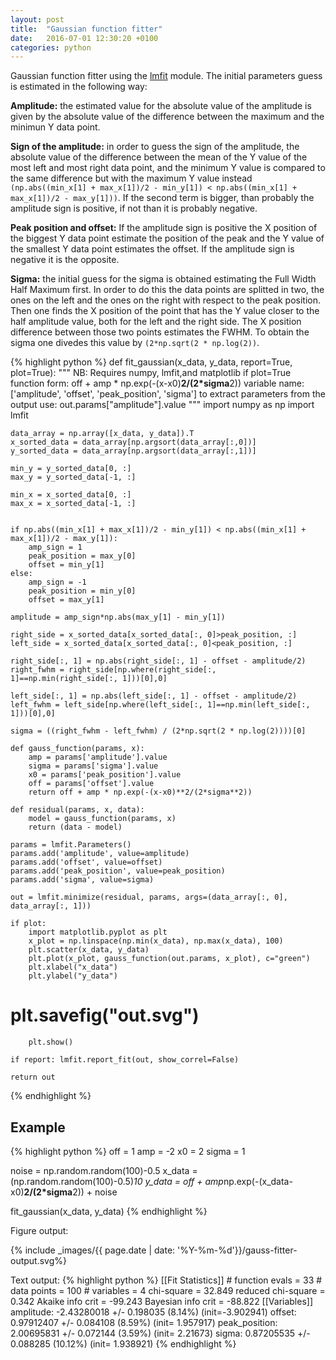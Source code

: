 ```yaml
---
layout: post
title:  "Gaussian function fitter"
date:   2016-07-01 12:30:20 +0100
categories: python
---
```


Gaussian function fitter using the [lmfit](https://lmfit.github.io/lmfit-py/ "https://lmfit.github.io/lmfit-py/") module.
The initial parameters guess is estimated in the following way:

**Amplitude:** the estimated value for the absolute value of the amplitude is given by the absolute value
 of the difference between the maximum and the minimun Y data point.

 **Sign of the amplitude:** in order to guess the sign of the amplitude, the absolute value of the difference between the mean
 of the Y value of the most left and most right data point, and the minimum Y value is compared to the same difference but with the maximum Y value instead `(np.abs((min_x[1] + max_x[1])/2 - min_y[1]) < np.abs((min_x[1] + max_x[1])/2 - max_y[1]))`. If the second term is bigger, than probably the amplitude sign is positive, if not than it is probably negative.

 **Peak position and offset:** If the amplitude sign is positive the X position of the biggest Y data point estimate the position of the peak and the Y value of the smallest Y data point estimates the offset. If the amplitude sign is negative it is the opposite.

 **Sigma:** the initial guess for the sigma is obtained estimating the Full Width Half Maximum first. In order to do this the data points are splitted in two, the ones on the left and the ones on the right with respect to the peak position. Then one finds the X position of the point that has the Y value closer to the half amplitude value, both for the left and the right side. The X position difference between those two points estimates the FWHM. To obtain the sigma one divedes this value by `(2*np.sqrt(2 * np.log(2))`.
 


{% highlight python %}
def fit_gaussian(x_data, y_data, report=True, plot=True):
    """ NB: Requires numpy, lmfit,and matplotlib if plot=True
        function form: off + amp * np.exp(-(x-x0)**2/(2*sigma**2))
        variable name: ['amplitude', 'offset', 'peak_position', 'sigma']
        to extract parameters from the output use: out.params["amplitude"].value
    """
    import numpy as np
    import lmfit

    data_array = np.array([x_data, y_data]).T
    x_sorted_data = data_array[np.argsort(data_array[:,0])]
    y_sorted_data = data_array[np.argsort(data_array[:,1])]

    min_y = y_sorted_data[0, :]
    max_y = y_sorted_data[-1, :]

    min_x = x_sorted_data[0, :]
    max_x = x_sorted_data[-1, :]


    if np.abs((min_x[1] + max_x[1])/2 - min_y[1]) < np.abs((min_x[1] + max_x[1])/2 - max_y[1]):
        amp_sign = 1
        peak_position = max_y[0]
        offset = min_y[1]
    else:
        amp_sign = -1
        peak_position = min_y[0]
        offset = max_y[1]

    amplitude = amp_sign*np.abs(max_y[1] - min_y[1])

    right_side = x_sorted_data[x_sorted_data[:, 0]>peak_position, :]
    left_side = x_sorted_data[x_sorted_data[:, 0]<peak_position, :]

    right_side[:, 1] = np.abs(right_side[:, 1] - offset - amplitude/2)
    right_fwhm = right_side[np.where(right_side[:, 1]==np.min(right_side[:, 1]))[0],0]

    left_side[:, 1] = np.abs(left_side[:, 1] - offset - amplitude/2)
    left_fwhm = left_side[np.where(left_side[:, 1]==np.min(left_side[:, 1]))[0],0]

    sigma = ((right_fwhm - left_fwhm) / (2*np.sqrt(2 * np.log(2))))[0]
    
    def gauss_function(params, x):
        amp = params['amplitude'].value
        sigma = params['sigma'].value
        x0 = params['peak_position'].value
        off = params['offset'].value
        return off + amp * np.exp(-(x-x0)**2/(2*sigma**2))

    def residual(params, x, data):
        model = gauss_function(params, x)
        return (data - model)

    params = lmfit.Parameters()
    params.add('amplitude', value=amplitude)
    params.add('offset', value=offset)
    params.add('peak_position', value=peak_position)
    params.add('sigma', value=sigma)

    out = lmfit.minimize(residual, params, args=(data_array[:, 0], data_array[:, 1]))

    if plot:
        import matplotlib.pyplot as plt
        x_plot = np.linspace(np.min(x_data), np.max(x_data), 100)
        plt.scatter(x_data, y_data)
        plt.plot(x_plot, gauss_function(out.params, x_plot), c="green")
        plt.xlabel("x_data")
        plt.ylabel("y_data")       

#         plt.savefig("out.svg")
        plt.show()

    if report: lmfit.report_fit(out, show_correl=False)
        
    return out

{% endhighlight %}

Example
----------------------------

{% highlight python %}
off = 1
amp = -2
x0 = 2
sigma = 1

noise = np.random.random(100)-0.5
x_data = (np.random.random(100)-0.5)*10
y_data = off + amp*np.exp(-(x_data-x0)**2/(2*sigma**2)) + noise

fit_gaussian(x_data, y_data)
{% endhighlight %}

Figure output:

{% include _images/{{ page.date | date: '%Y-%m-%d'}}/gauss-fitter-output.svg%}

Text output:
{% highlight python %}
[[Fit Statistics]]
    # function evals   = 33
    # data points      = 100
    # variables        = 4
    chi-square         = 32.849
    reduced chi-square = 0.342
    Akaike info crit   = -99.243
    Bayesian info crit = -88.822
[[Variables]]
    amplitude:      -2.43280018 +/- 0.198035 (8.14%) (init=-3.902941)
    offset:          0.97912407 +/- 0.084108 (8.59%) (init= 1.957917)
    peak_position:   2.00695831 +/- 0.072144 (3.59%) (init= 2.21673)
    sigma:           0.87205535 +/- 0.088285 (10.12%) (init= 1.938921)
{% endhighlight %}

